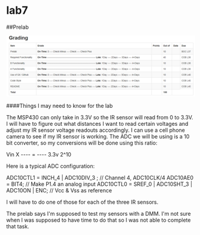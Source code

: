 lab7
====

##Prelab

![alt text](https://raw.githubusercontent.com/JeremyGruszka/lab7/master/gradesheet.PNG "gradesheet")

####Things I may need to know for the lab

The MSP430 can only take in 3.3V so the IR sensor will read from 0 to 3.3V.  I will have to figure out what distances I want to read certain voltages and adjust my IR sensor voltage readouts accordingly.  I can use a cell phone camera to see if my IR sensor is working.  The ADC we will be using is a 10 bit converter, so my conversions will be done using this ratio:

Vin     X
---- = ----
3.3v   2^10

Here is a typical ADC configuration:

ADC10CTL1 = INCH_4 | ADC10DIV_3 ;			            // Channel 4, ADC10CLK/4
ADC10AE0 = BIT4; 					                        // Make P1.4 an analog input
ADC10CTL0 = SREF_0 | ADC10SHT_3 | ADC10ON | ENC;	// Vcc & Vss as reference

I will have to do one of those for each of the three IR sensors.

The prelab says I'm supposed to test my sensors with a DMM.  I'm not sure when I was supposed to have time to do that so I was not able to complete that task.
